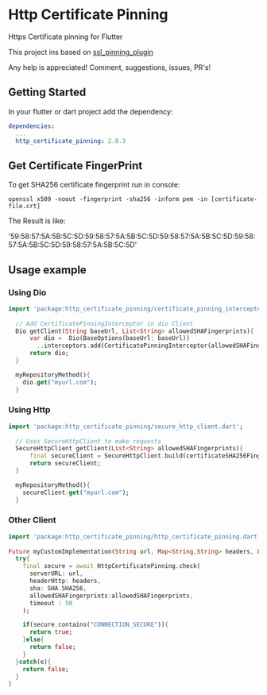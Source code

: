 # Http Certificate Pinning

Https Certificate pinning for Flutter

This project ins based on [ssl_pinning_plugin](https://github.com/macif-dev/ssl_pinning_plugin) 

Any help is appreciated! Comment, suggestions, issues, PR's!

## Getting Started

In your flutter or dart project add the dependency:

```yml
dependencies:
  ...
  http_certificate_pinning: 2.0.3
```

## Get Certificate FingerPrint

To get SHA256 certificate fingerprint run in console:

```
openssl x509 -noout -fingerprint -sha256 -inform pem -in [certificate-file.crt]
```

The Result is like:

'59:58:57:5A:5B:5C:5D:59:58:57:5A:5B:5C:5D:59:58:57:5A:5B:5C:5D:59:58:57:5A:5B:5C:5D:59:58:57:5A:5B:5C:5D'


## Usage example

### Using Dio

```dart
import 'package:http_certificate_pinning/certificate_pinning_interceptor.dart';
  
  // Add CertificatePinningInterceptor in dio Client
  Dio getClient(String baseUrl, List<String> allowedSHAFingerprints){
      var dio =  Dio(BaseOptions(baseUrl: baseUrl))
        ..interceptors.add(CertificatePinningInterceptor(allowedSHAFingerprints));
      return dio;
  }

  myRepositoryMethod(){ 
    dio.get("myurl.com");
  }    
```

### Using Http

```dart
import 'package:http_certificate_pinning/secure_http_client.dart';
  
  // Uses SecureHttpClient to make requests
  SecureHttpClient getClient(List<String> allowedSHAFingerprints){
      final secureClient = SecureHttpClient.build(certificateSHA256Fingerprints);
      return secureClient;
  }

  myRepositoryMethod(){ 
    secureClient.get("myurl.com");
  }    

```

### Other Client

```dart
import 'package:http_certificate_pinning/http_certificate_pinning.dart';
  
Future myCustomImplementation(String url, Map<String,String> headers, List<String> allowedSHAFingerprints) async {
  try{
    final secure = await HttpCertificatePinning.check(
      serverURL: url,
      headerHttp: headers,
      sha: SHA.SHA256,
      allowedSHAFingerprints:allowedSHAFingerprints,
      timeout : 50
    );

    if(secure.contains("CONNECTION_SECURE")){
      return true;
    }else{
      return false;
    }
  }catch(e){
    return false;
  }
}

```
